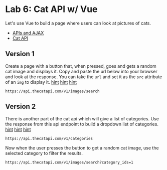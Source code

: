 

# Lab 6: Cat API w/ Vue

Let's use Vue to build a page where users can look at pictures of cats.

- [APIs and AJAX](../docs/13%20-%20APIs%20and%20Ajax.md)
- [Cat API](https://docs.thecatapi.com/)

## Version 1

Create a page with a button that, when pressed, goes and gets a random cat image and displays it. Copy and paste the url below into your browser and look at the response. You can take the `url` and set it as the `src` attribute of an `img` to display it. [hint](https://docs.thecatapi.com/api-reference/images/images-search) [hint](../docs/Vue.md#2-setting-attributes) [hint](../docs/13%20-%20APIs%20and%20Ajax.md#ajax-in-axios)

`https://api.thecatapi.com/v1/images/search`


## Version 2

There is another part of the cat api which will give a list of categories. Use the response from this api endpoint to build a dropdown list of categories. [hint](https://docs.thecatapi.com/api-reference/categories/categories-list) [hint](../docs/Vue.md#5-input-fields) [hint](../docs/Vue.md#4-loops)

`https://api.thecatapi.com/v1/categories`

Now when the user presses the button to get a random cat image, use the selected category to filter the results.

`https://api.thecatapi.com/v1/images/search?category_ids=1`
